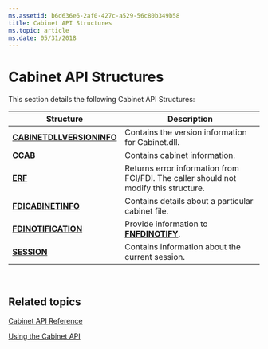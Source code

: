 ```yaml
---
ms.assetid: b6d636e6-2af0-427c-a529-56c80b349b58
title: Cabinet API Structures
ms.topic: article
ms.date: 05/31/2018
---
```


# Cabinet API Structures

This section details the following Cabinet API Structures:



| Structure                                              | Description                                                                                     |
|--------------------------------------------------------|-------------------------------------------------------------------------------------------------|
| [**CABINETDLLVERSIONINFO**](cabinetdllversioninfo.md) | Contains the version information for Cabinet.dll.<br/>                                    |
| [**CCAB**](/windows/desktop/api/Fci/ns-fci-ccab)                                   | Contains cabinet information.<br/>                                                        |
| [**ERF**](/windows/win32/api/fdi_fci_types/ns-fdi_fci_types-erf)                                     | Returns error information from FCI/FDI. The caller should not modify this structure.<br/> |
| [**FDICABINETINFO**](/windows/desktop/api/Fdi/ns-fdi-fdicabinetinfo)               | Contains details about a particular cabinet file.<br/>                                    |
| [**FDINOTIFICATION**](/windows/desktop/api/Fdi/ns-fdi-fdinotification)             | Provide information to [**FNFDINOTIFY**](/windows/desktop/api/fdi/nf-fdi-fnfdinotify).<br/>                           |
| [**SESSION**](session.md)                             | Contains information about the current session.<br/>                                      |



 

## Related topics

<dl> <dt>

[Cabinet API Reference](cabinet-api-reference.md)
</dt> <dt>

[Using the Cabinet API](using-the-cabinet-api.md)
</dt> </dl>

 

 